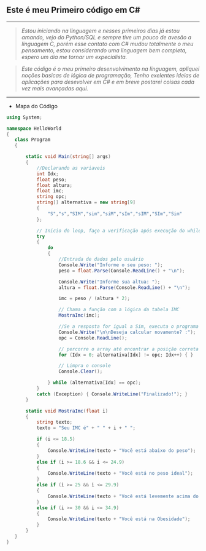 ﻿## Este é meu Primeiro código em C#
----
 > *Estou iniciando na linguagem e nesses primeiros dias já estou amando, vejo do Python/SQL e sempre tive um pouco de avesão a linguagem C, porém esse contato com C# mudou totalmente o meu pensamento, estou considerando uma linguagem bem completa, espero um dia me tornar um expecialista.*
 
 >*Este código é o meu primeiro desenvolvimento na linguagem, apliquei noções basicas de lógica de programação, Tenho exelentes ideias de aplicações para desevolver em C# e em breve postarei coisas cada vez mais avançadas aqui.*
 ----
 * Mapa do Código
 
 ~~~c#
using System;

namespace HelloWorld
{
    class Program 
    {

        static void Main(string[] args)
        {
            //Declarando as variaveis
            int Idx;
            float peso;
            float altura;
            float imc;
            string opc;
            string[] alternativa = new string[9]
            {
                "S","s","SIM","sim","siM","sIm","sIM","SIm","Sim"
            };

            // Inicio do loop, faço a verificação após execução do while
            try
            {
                do
                {
                    //Entrada de dados pelo usuário
                    Console.Write("Informe o seu peso: ");
                    peso = float.Parse(Console.ReadLine() + "\n");

                    Console.Write("Informe sua altua: ");
                    altura = float.Parse(Console.ReadLine() + "\n");

                    imc = peso / (altura * 2);

                    // Chama a função com a lógica da tabela IMC
                    MostraImc(imc);

                    //Se a resposta for igual a Sim, executa o programa novamente
                    Console.Write("\n\nDeseja calcular novamente? :");
                    opc = Console.ReadLine();

                    // percorre o array até encontrar a posição correta
                    for (Idx = 0; alternativa[Idx] != opc; Idx++) { }

                    // Limpra o console
                    Console.Clear();

                } while (alternativa[Idx] == opc);
            }
            catch (Exception) { Console.WriteLine("Finalizado!"); }
        }

        static void MostraImc(float i)
        {
            string texto;
            texto = "Seu IMC é" + " " + i + " ";

            if (i <= 18.5)
            {
                Console.WriteLine(texto + "Você está abaixo do peso");
            }
            else if (i >= 18.6 && i <= 24.9)
            {
                Console.WriteLine(texto + "Você está no peso ideal");
            }
            else if (i >= 25 && i <= 29.9)
            {
                Console.WriteLine(texto + "Você está levemente acima do peso");
            }
            else if (i >= 30 && i <= 34.9)
            {
                Console.WriteLine(texto + "Você está na Obesidade");
            }
        }
    }
}
 ~~~